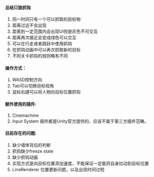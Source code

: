 #### 总结只狼抓钩
1. 同一时间只有一个可以抓取的目标物
2. 距离过远不会出现
3. 距离到一定范围内会出现UI但是灰色不可交互
4. 距离再次接近会变成绿色可以交互
5. 可以在行走或者跳跃中使用抓钩
6. 在抓钩动画中可以再次抓取新的目标
7. 不同关卡抓钩的规则略有不同


#### 操作方式：
1. WASD控制方向
2. Tab可以切换目标视角
3. 鼠标右键可以将人物向目标位置抓钩


#### 额外使用的插件:
1. Cinemachine
2. Input System
插件都是Unity官方提供的，应该不属于第三方插件范畴。

   
#### 目前存在的问题:
1. 缺少墙体背后的判断
2. 抓钩缺少freeze state
3. 缺少抓钩动画
4. 实现方式是向目标位置添加速度，不能保证一定能将自身拉动到目标位置
5. LineRenderer 位置更新问题，以及出现时间过短

